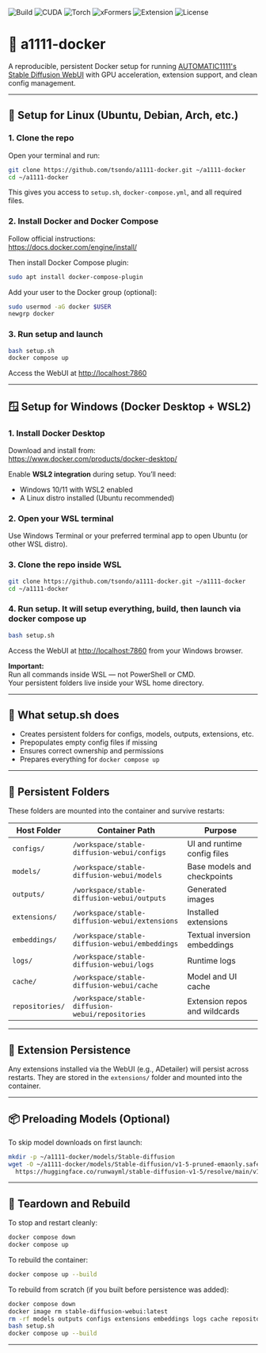 ![Build](https://img.shields.io/badge/build-passing-brightgreen)
![CUDA](https://img.shields.io/badge/CUDA-12.8-blue)
![Torch](https://img.shields.io/badge/Torch-2.2.2-informational)
![xFormers](https://img.shields.io/badge/xFormers-enabled-success)
![Extension](https://img.shields.io/badge/ADetailer-persistent-success)
![License](https://img.shields.io/github/license/tsondo/a1111-docker)

# 🧠 a1111-docker

A reproducible, persistent Docker setup for running [AUTOMATIC1111's Stable Diffusion WebUI](https://github.com/AUTOMATIC1111/stable-diffusion-webui) with GPU acceleration, extension support, and clean config management.

---

## 🐧 Setup for Linux (Ubuntu, Debian, Arch, etc.)

### 1. Clone the repo

Open your terminal and run:

```bash
git clone https://github.com/tsondo/a1111-docker.git ~/a1111-docker
cd ~/a1111-docker
```

This gives you access to `setup.sh`, `docker-compose.yml`, and all required files.

### 2. Install Docker and Docker Compose

Follow official instructions:  
https://docs.docker.com/engine/install/

Then install Docker Compose plugin:

```bash
sudo apt install docker-compose-plugin
```

Add your user to the Docker group (optional):

```bash
sudo usermod -aG docker $USER
newgrp docker
```

### 3. Run setup and launch

```bash
bash setup.sh
docker compose up
```

Access the WebUI at [http://localhost:7860](http://localhost:7860)

---

## 🪟 Setup for Windows (Docker Desktop + WSL2)

### 1. Install Docker Desktop

Download and install from:  
https://www.docker.com/products/docker-desktop/

Enable **WSL2 integration** during setup. You’ll need:

- Windows 10/11 with WSL2 enabled
- A Linux distro installed (Ubuntu recommended)

### 2. Open your WSL terminal

Use Windows Terminal or your preferred terminal app to open Ubuntu (or other WSL distro).

### 3. Clone the repo inside WSL

```bash
git clone https://github.com/tsondo/a1111-docker.git ~/a1111-docker
cd ~/a1111-docker
```

### 4. Run setup. It will setup everything, build, then launch via docker compose up

```bash
bash setup.sh
```

Access the WebUI at [http://localhost:7860](http://localhost:7860) from your Windows browser.

**Important:**  
Run all commands inside WSL — not PowerShell or CMD.  
Your persistent folders live inside your WSL home directory.

---

## 🚀 What setup.sh does

- Creates persistent folders for configs, models, outputs, extensions, etc.
- Prepopulates empty config files if missing
- Ensures correct ownership and permissions
- Prepares everything for `docker compose up`

---

## 🧱 Persistent Folders

These folders are mounted into the container and survive restarts:

| Host Folder       | Container Path                                      | Purpose                          |
|-------------------|-----------------------------------------------------|----------------------------------|
| `configs/`        | `/workspace/stable-diffusion-webui/configs`         | UI and runtime config files      |
| `models/`         | `/workspace/stable-diffusion-webui/models`          | Base models and checkpoints      |
| `outputs/`        | `/workspace/stable-diffusion-webui/outputs`         | Generated images                 |
| `extensions/`     | `/workspace/stable-diffusion-webui/extensions`      | Installed extensions             |
| `embeddings/`     | `/workspace/stable-diffusion-webui/embeddings`      | Textual inversion embeddings     |
| `logs/`           | `/workspace/stable-diffusion-webui/logs`            | Runtime logs                     |
| `cache/`          | `/workspace/stable-diffusion-webui/cache`           | Model and UI cache               |
| `repositories/`   | `/workspace/stable-diffusion-webui/repositories`    | Extension repos and wildcards    |

---

## 🧩 Extension Persistence

Any extensions installed via the WebUI (e.g., ADetailer) will persist across restarts. They are stored in the `extensions/` folder and mounted into the container.

---

## 📦 Preloading Models (Optional)

To skip model downloads on first launch:

```bash
mkdir -p ~/a1111-docker/models/Stable-diffusion
wget -O ~/a1111-docker/models/Stable-diffusion/v1-5-pruned-emaonly.safetensors \
  https://huggingface.co/runwayml/stable-diffusion-v1-5/resolve/main/v1-5-pruned-emaonly.safetensors
```

---

## 🧼 Teardown and Rebuild

To stop and restart cleanly:

```bash
docker compose down
docker compose up
```

To rebuild the container:

```bash
docker compose up --build
```

To rebuild from scratch (if you built before persistence was added):

```bash
docker compose down
docker image rm stable-diffusion-webui:latest
rm -rf models outputs configs extensions embeddings logs cache repositories
bash setup.sh
docker compose up --build
```

---
